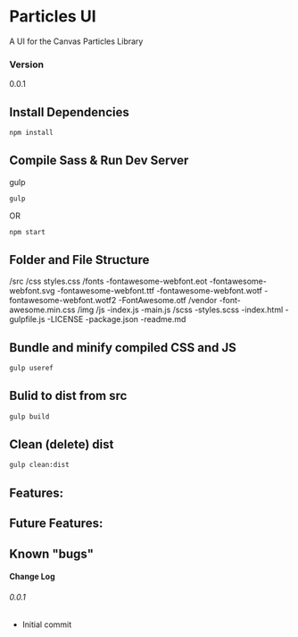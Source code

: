 # Particles UI

A UI for the Canvas Particles Library

### Version

0.0.1

## Install Dependencies

```bash
npm install 
```

## Compile Sass & Run Dev Server

gulp

```bash
gulp
```
OR

```bash
npm start
```

## Folder and File Structure

/src
    /css
    styles.css
        /fonts
        -fontawesome-webfont.eot
        -fontawesome-webfont.svg
        -fontawesome-webfont.ttf
        -fontawesome-webfont.wotf
        -fontawesome-webfont.wotf2
        -FontAwesome.otf
        /vendor
        -font-awesome.min.css
    /img
    /js
        -index.js
        -main.js
    /scss
    -styles.scss
-index.html
-gulpfile.js
-LICENSE
-package.json
-readme.md

## Bundle and minify compiled CSS and JS

```bash
gulp useref
```

## Bulid to dist from src

```bash
gulp build
```
## Clean (delete) dist

```bash
gulp clean:dist
```

## Features: 




## Future Features:




## Known "bugs"



#### Change Log

###### 0.0.1

* Initial commit

